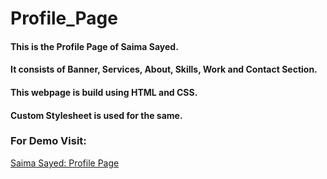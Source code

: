 # Profile_Page

#### This is the Profile Page of Saima Sayed.
#### It consists of Banner, Services, About, Skills, Work and Contact Section.
#### This webpage is build using HTML and CSS.
#### Custom Stylesheet is used for the same.

### For Demo Visit:
[Saima Sayed: Profile Page](https://saima422.github.io/Profile_Page/)
